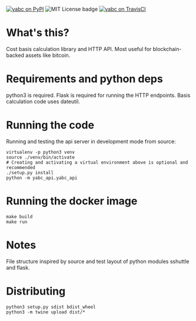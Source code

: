 [![yabc on PyPI](https://img.shields.io/pypi/v/yabc.svg)](https://pypi.org/project/yabc/) ![MIT License badge](https://img.shields.io/badge/license-MIT-green.svg) [![yabc on TravisCI](https://travis-ci.org/robertkarl/yabc.svg?branch=master)](https://travis-ci.org/robertkarl/yabc)

# What's this?
Cost basis calculation library and HTTP API. Most useful for blockchain-backed
assets like bitcoin.

# Requirements and python deps
python3 is required. Flask is required for running the HTTP endpoints. Basis
calculation code uses dateutil.


# Running the code
Running and testing the api server in development mode from source:

```
virtualenv -p python3 venv
source ./venv/bin/activate
# Creating and activating a virtual environment above is optional and recommended
./setup.py install
python -m yabc_api.yabc_api
```

# Running the docker image
```
make build
make run
```

# Notes
File structure inspired by source and test layout of python modules sshuttle and flask.

# Distributing
```
python3 setup.py sdist bdist_wheel
python3 -m twine upload dist/*
```
